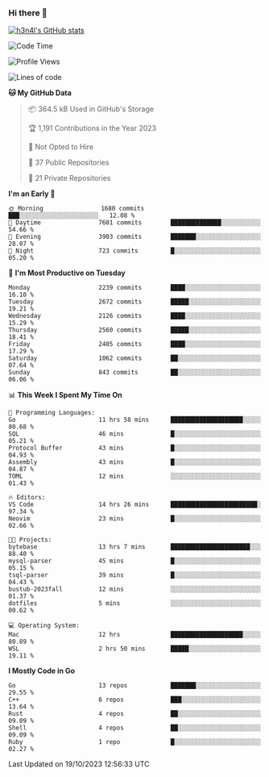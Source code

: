 ### Hi there 👋

[![h3n4l's GitHub stats](https://github-readme-stats.vercel.app/api?username=h3n4l&count_private=true&show_icons=true&theme=radical)](https://github.com/h3n4l/github-readme-stats)

<!--START_SECTION:waka-->
![Code Time](http://img.shields.io/badge/Code%20Time-1%2C632%20hrs%207%20mins-blue)

![Profile Views](http://img.shields.io/badge/Profile%20Views-0-blue)

![Lines of code](https://img.shields.io/badge/From%20Hello%20World%20I%27ve%20Written-3.9%20million%20lines%20of%20code-blue)

**🐱 My GitHub Data** 

> 📦 364.5 kB Used in GitHub's Storage 
 > 
> 🏆 1,191 Contributions in the Year 2023
 > 
> 🚫 Not Opted to Hire
 > 
> 📜 37 Public Repositories 
 > 
> 🔑 21 Private Repositories 
 > 
**I'm an Early 🐤** 

```text
🌞 Morning                1680 commits        ███░░░░░░░░░░░░░░░░░░░░░░   12.08 % 
🌆 Daytime                7601 commits        ██████████████░░░░░░░░░░░   54.66 % 
🌃 Evening                3903 commits        ███████░░░░░░░░░░░░░░░░░░   28.07 % 
🌙 Night                  723 commits         █░░░░░░░░░░░░░░░░░░░░░░░░   05.20 % 
```
📅 **I'm Most Productive on Tuesday** 

```text
Monday                   2239 commits        ████░░░░░░░░░░░░░░░░░░░░░   16.10 % 
Tuesday                  2672 commits        █████░░░░░░░░░░░░░░░░░░░░   19.21 % 
Wednesday                2126 commits        ████░░░░░░░░░░░░░░░░░░░░░   15.29 % 
Thursday                 2560 commits        █████░░░░░░░░░░░░░░░░░░░░   18.41 % 
Friday                   2405 commits        ████░░░░░░░░░░░░░░░░░░░░░   17.29 % 
Saturday                 1062 commits        ██░░░░░░░░░░░░░░░░░░░░░░░   07.64 % 
Sunday                   843 commits         ██░░░░░░░░░░░░░░░░░░░░░░░   06.06 % 
```


📊 **This Week I Spent My Time On** 

```text
💬 Programming Languages: 
Go                       11 hrs 58 mins      ████████████████████░░░░░   80.68 % 
SQL                      46 mins             █░░░░░░░░░░░░░░░░░░░░░░░░   05.21 % 
Protocol Buffer          43 mins             █░░░░░░░░░░░░░░░░░░░░░░░░   04.93 % 
Assembly                 43 mins             █░░░░░░░░░░░░░░░░░░░░░░░░   04.87 % 
TOML                     12 mins             ░░░░░░░░░░░░░░░░░░░░░░░░░   01.43 % 

🔥 Editors: 
VS Code                  14 hrs 26 mins      ████████████████████████░   97.34 % 
Neovim                   23 mins             █░░░░░░░░░░░░░░░░░░░░░░░░   02.66 % 

🐱‍💻 Projects: 
bytebase                 13 hrs 7 mins       ██████████████████████░░░   88.40 % 
mysql-parser             45 mins             █░░░░░░░░░░░░░░░░░░░░░░░░   05.15 % 
tsql-parser              39 mins             █░░░░░░░░░░░░░░░░░░░░░░░░   04.43 % 
bustub-2023fall          12 mins             ░░░░░░░░░░░░░░░░░░░░░░░░░   01.37 % 
dotfiles                 5 mins              ░░░░░░░░░░░░░░░░░░░░░░░░░   00.62 % 

💻 Operating System: 
Mac                      12 hrs              ████████████████████░░░░░   80.89 % 
WSL                      2 hrs 50 mins       █████░░░░░░░░░░░░░░░░░░░░   19.11 % 
```

**I Mostly Code in Go** 

```text
Go                       13 repos            ███████░░░░░░░░░░░░░░░░░░   29.55 % 
C++                      6 repos             ███░░░░░░░░░░░░░░░░░░░░░░   13.64 % 
Rust                     4 repos             ██░░░░░░░░░░░░░░░░░░░░░░░   09.09 % 
Shell                    4 repos             ██░░░░░░░░░░░░░░░░░░░░░░░   09.09 % 
Ruby                     1 repo              █░░░░░░░░░░░░░░░░░░░░░░░░   02.27 % 
```




 Last Updated on 19/10/2023 12:56:33 UTC
<!--END_SECTION:waka-->

